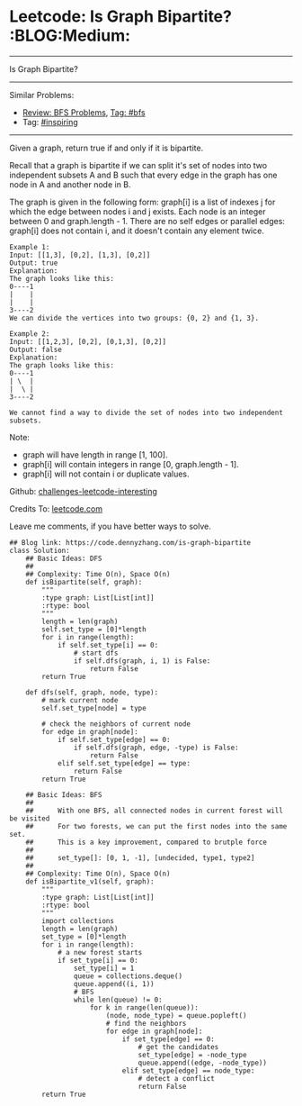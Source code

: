 # Leetcode: Is Graph Bipartite?     :BLOG:Medium:


---

Is Graph Bipartite?  

---

Similar Problems:  
-   [Review: BFS Problems](https://code.dennyzhang.com/review-bfs), [Tag: #bfs](https://code.dennyzhang.com/tag/bfs)
-   Tag: [#inspiring](https://code.dennyzhang.com/tag/inspiring)

---

Given a graph, return true if and only if it is bipartite.  

Recall that a graph is bipartite if we can split it's set of nodes into two independent subsets A and B such that every edge in the graph has one node in A and another node in B.  

The graph is given in the following form: graph[i] is a list of indexes j for which the edge between nodes i and j exists.  Each node is an integer between 0 and graph.length - 1.  There are no self edges or parallel edges: graph[i] does not contain i, and it doesn't contain any element twice.  

    Example 1:
    Input: [[1,3], [0,2], [1,3], [0,2]]
    Output: true
    Explanation: 
    The graph looks like this:
    0----1
    |    |
    |    |
    3----2
    We can divide the vertices into two groups: {0, 2} and {1, 3}.

    Example 2:
    Input: [[1,2,3], [0,2], [0,1,3], [0,2]]
    Output: false
    Explanation: 
    The graph looks like this:
    0----1
    | \  |
    |  \ |
    3----2
    
    We cannot find a way to divide the set of nodes into two independent subsets.

Note:  

-   graph will have length in range [1, 100].
-   graph[i] will contain integers in range [0, graph.length - 1].
-   graph[i] will not contain i or duplicate values.

Github: [challenges-leetcode-interesting](https://github.com/DennyZhang/challenges-leetcode-interesting/tree/master/is-graph-bipartite)  

Credits To: [leetcode.com](https://leetcode.com/problems/is-graph-bipartite/description/)  

Leave me comments, if you have better ways to solve.  

    ## Blog link: https://code.dennyzhang.com/is-graph-bipartite
    class Solution:
        ## Basic Ideas: DFS
        ##
        ## Complexity: Time O(n), Space O(n)
        def isBipartite(self, graph):
            """
            :type graph: List[List[int]]
            :rtype: bool
            """
            length = len(graph)
            self.set_type = [0]*length
            for i in range(length):
                if self.set_type[i] == 0:
                    # start dfs
                    if self.dfs(graph, i, 1) is False:
                        return False
            return True
    
        def dfs(self, graph, node, type):
            # mark current node
            self.set_type[node] = type
    
            # check the neighbors of current node
            for edge in graph[node]:
                if self.set_type[edge] == 0:
                    if self.dfs(graph, edge, -type) is False:
                        return False
                elif self.set_type[edge] == type:
                    return False
            return True
    
        ## Basic Ideas: BFS
        ## 
        ##      With one BFS, all connected nodes in current forest will be visited
        ##      For two forests, we can put the first nodes into the same set.
        ##      This is a key improvement, compared to brutple force 
        ##
        ##      set_type[]: [0, 1, -1], [undecided, type1, type2]
        ##
        ## Complexity: Time O(n), Space O(n)
        def isBipartite_v1(self, graph):
            """
            :type graph: List[List[int]]
            :rtype: bool
            """
            import collections
            length = len(graph)
            set_type = [0]*length
            for i in range(length):
                # a new forest starts
                if set_type[i] == 0:
                    set_type[i] = 1
                    queue = collections.deque()
                    queue.append((i, 1))
                    # BFS
                    while len(queue) != 0:
                        for k in range(len(queue)):
                            (node, node_type) = queue.popleft()
                            # find the neighbors
                            for edge in graph[node]:
                                if set_type[edge] == 0:
                                    # get the candidates
                                    set_type[edge] = -node_type
                                    queue.append((edge, -node_type))
                                elif set_type[edge] == node_type:
                                    # detect a conflict
                                    return False
            return True